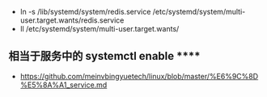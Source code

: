 - ln -s /lib/systemd/system/redis.service /etc/systemd/system/multi-user.target.wants/redis.service
- ll /etc/systemd/system/multi-user.target.wants/
 
## 相当于服务中的 systemctl enable ****
- https://github.com/meinvbingyuetech/linux/blob/master/%E6%9C%8D%E5%8A%A1_service.md
